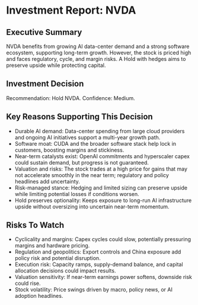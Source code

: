 # Investment Report: NVDA
## Executive Summary
NVDA benefits from growing AI data-center demand and a strong software ecosystem, supporting long-term growth. However, the stock is priced high and faces regulatory, cycle, and margin risks. A Hold with hedges aims to preserve upside while protecting capital.

## Investment Decision
Recommendation: Hold NVDA. Confidence: Medium.

## Key Reasons Supporting This Decision
- Durable AI demand: Data-center spending from large cloud providers and ongoing AI initiatives support a multi-year growth path.
- Software moat: CUDA and the broader software stack help lock in customers, boosting margins and stickiness.
- Near-term catalysts exist: OpenAI commitments and hyperscaler capex could sustain demand, but progress is not guaranteed.
- Valuation and risks: The stock trades at a high price for gains that may not accelerate smoothly in the near term; regulatory and policy headlines add uncertainty.
- Risk-managed stance: Hedging and limited sizing can preserve upside while limiting potential losses if conditions worsen.
- Hold preserves optionality: Keeps exposure to long-run AI infrastructure upside without oversizing into uncertain near-term momentum.

## Risks To Watch
- Cyclicality and margins: Capex cycles could slow, potentially pressuring margins and hardware pricing.
- Regulation and geopolitics: Export controls and China exposure add policy risk and potential disruption.
- Execution risk: Capacity ramps, supply-demand balance, and capital allocation decisions could impact results.
- Valuation sensitivity: If near-term earnings power softens, downside risk could rise.
- Stock volatility: Price swings driven by macro, policy news, or AI adoption headlines.